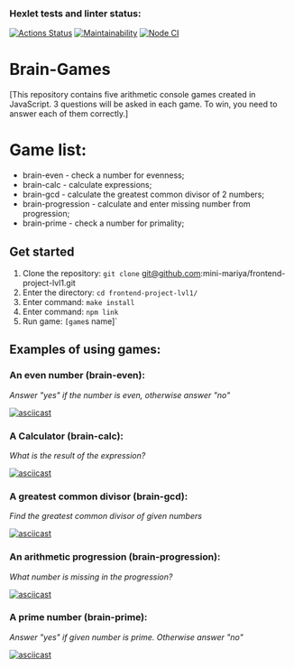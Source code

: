### Hexlet tests and linter status:
[![Actions Status](https://github.com/mini-mariya/frontend-project-lvl1/workflows/hexlet-check/badge.svg)](https://github.com/mini-mariya/frontend-project-lvl1/actions)
[![Maintainability](https://api.codeclimate.com/v1/badges/a99a88d28ad37a79dbf6/maintainability)](https://codeclimate.com/github/mini-mariya/frontend-project-lvl1/maintainability)
[![Node CI](https://github.com/mini-mariya/frontend-project-lvl1/actions/workflows/nodejs.yml/badge.svg?event=push)](https://github.com/mini-mariya/backend-project-lvl1/actions/workflows/nodejs.yml)

# Brain-Games

[This repository contains five arithmetic console games created in JavaScript.
3 questions will be asked in each game. To win, you need to answer each of them correctly.]

# Game list:

- brain-even - check a number for evenness;
- brain-calc - calculate expressions;
- brain-gcd - calculate the greatest common divisor of 2 numbers;
- brain-progression - calculate and enter missing number from progression;
- brain-prime - check a number for primality;

## Get started

1. Clone the repository: `git clone` git@github.com:mini-mariya/frontend-project-lvl1.git 
2. Enter the directory: `cd frontend-project-lvl1/`
3. Enter command: `make install`
4. Enter command: `npm link`
5. Run game: `[game`s name]`

## Examples of using games:

### An even number (brain-even):
*Answer "yes" if the number is even, otherwise answer "no"*

[![asciicast](https://asciinema.org/a/knmVEUrEeE294tibzGvF3BBmL.svg)](https://asciinema.org/a/knmVEUrEeE294tibzGvF3BBmL)

### A Calculator (brain-calc):
*What is the result of the expression?*

[![asciicast](https://asciinema.org/a/sn7SjGroGDaDHmNAADmD8sCIe.svg)](https://asciinema.org/a/sn7SjGroGDaDHmNAADmD8sCIe)

### A greatest common divisor (brain-gcd):
*Find the greatest common divisor of given numbers*

[![asciicast](https://asciinema.org/a/WjF2puCrdFwPOPB59jUBFs1sT.svg)](https://asciinema.org/a/WjF2puCrdFwPOPB59jUBFs1sT)

### An arithmetic progression (brain-progression):
*What number is missing in the progression?*

[![asciicast](https://asciinema.org/a/FhxkubSHACy4lWPUly05NL3FK.svg)](https://asciinema.org/a/FhxkubSHACy4lWPUly05NL3FK)

### A prime number (brain-prime):
*Answer "yes" if given number is prime. Otherwise answer "no"*

[![asciicast](https://asciinema.org/a/knp5mizZG0MizGIMMFGssUyGI.svg)](https://asciinema.org/a/knp5mizZG0MizGIMMFGssUyGI)

